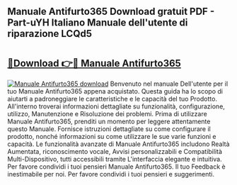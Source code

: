 ## Manuale Antifurto365 Download gratuit PDF - Part-uYH Italiano Manuale dell'utente di riparazione LCQd5

# <h2><a href="http://dfdall3.blite.top/?on=Manuale+Antifurto365">🔗Download 👉🔴 Manuale Antifurto365</a></h2>

[![Manuale Antifurto365 download](https://i.imgur.com/lujVjoI.png)](http://dfdall3.blite.top/?on=Manuale+Antifurto365)
Benvenuto nel manuale Dell'utente per il tuo Manuale Antifurto365 appena acquistato. Questa guida ha lo scopo di aiutarti a padroneggiare le caratteristiche e le capacità del tuo Prodotto. All'interno troverai informazioni dettagliate su funzionalità, configurazione, utilizzo, Manutenzione e Risoluzione dei problemi. Prima di utilizzare Manuale Antifurto365, prenditi un momento per leggere attentamente questo Manuale. Fornisce istruzioni dettagliate su come configurare il prodotto, nonché informazioni su come utilizzare le sue varie funzioni e capacità. Le funzionalità avanzate di Manuale Antifurto365 includono Realtà Aumentata, riconoscimento vocale, Avvisi personalizzabili e Compatibilità Multi-Dispositivo, tutti accessibili tramite L'interfaccia elegante e intuitiva. Per favore condividi i tuoi pensieri Manuale Antifurto365. Il tuo Feedback è inestimabile per noi. Per favore condividi i tuoi pensieri e suggerimenti.
